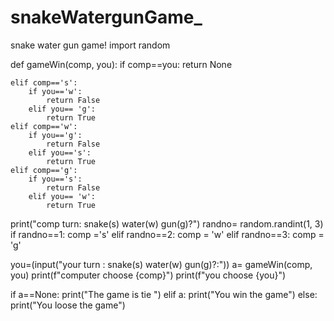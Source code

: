 # snakeWatergunGame_
snake water gun game!
import random

def gameWin(comp, you):
    if comp==you:
        return None

    elif comp=='s':
        if you=='w':
            return False
        elif you== 'g':
            return True
    elif comp=='w':
        if you=='g':
            return False
        elif you=='s':
            return True
    elif comp=='g':
        if you=='s':
            return False
        elif you== 'w':
            return True

print("comp turn: snake(s) water(w) gun(g)?")
randno= random.randint(1, 3)
if randno==1:
    comp ='s'
elif randno==2:
    comp = 'w'
elif randno==3:
    comp = 'g'


you=(input("your turn : snake(s) water(w) gun(g)?:"))
a= gameWin(comp, you)
print(f"computer choose {comp}")
print(f"you choose {you}")

if a==None:
    print("The game is tie ")
elif a:
    print("You win the game")
else:
    print("You loose the game")
